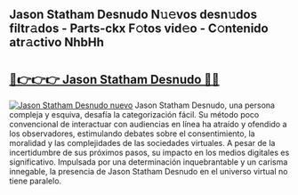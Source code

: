 ## Jason Statham Desnudo N𝚞𝚎vos desn𝚞dos filtr𝚊dos - Parts-ckx F𝚘tos vid𝚎o - C𝚘ntenido atr𝚊ctivo NhbHh

# <h2><a href="http://mbccaml.tromn.icu/?c=Jason+Statham+Desnudo">🔗👉👉👉 Jason Statham Desnudo 🔗🔗</a></h2>

[![Jason Statham Desnudo nuevo](https://i.imgur.com/pEAQMta.gif)](http://mbccaml.tromn.icu/?c=Jason+Statham+Desnudo)
Jason Statham Desnudo, una persona compleja y esquiva, desafía la categorización fácil. Su método poco convencional de interactuar con audiencias en línea ha atraído y ofendido a los observadores, estimulando debates sobre el consentimiento, la moralidad y las complejidades de las sociedades virtuales. A pesar de la incertidumbre de sus próximos pasos, su impacto en los medios digitales es significativo. Impulsada por una determinación inquebrantable y un carisma innegable, la presencia de Jason Statham Desnudo en el universo virtual no tiene paralelo.
